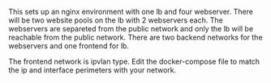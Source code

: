 This sets up an nginx environment with one lb and four webserver.
 There will be two website pools on the lb with 2 webservers each. 
 The webservers are separeted from the public network and only the lb will be reachable from the public network.
 There are two backend networks for the webservers and one frontend for lb.

 The frontend network is ipvlan type. Edit the docker-compose file to match the ip and interface perimeters with your network.
